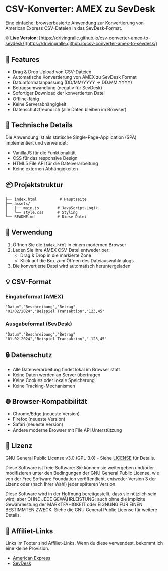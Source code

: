 # CSV-Konverter: AMEX zu SevDesk

Eine einfache, browserbasierte Anwendung zur Konvertierung von American Express CSV-Dateien in das SevDesk-Format.

🌐 **Live Version**: [https://drivingralle.github.io/csv-converter-amex-to-sevdesk/](https://drivingralle.github.io/csv-converter-amex-to-sevdesk/)

## 🚀 Features

- Drag & Drop Upload von CSV-Dateien
- Automatische Konvertierung von AMEX zu SevDesk Format
- Datumformatanpassung (DD/MM/YYYY → DD.MM.YYYY)
- Betragsumwandlung (negativ für SevDesk)
- Sofortiger Download der konvertierten Datei
- Offline-fähig
- Keine Serverabhängigkeit
- Datenschutzfreundlich (alle Daten bleiben im Browser)

## 🔧 Technische Details

Die Anwendung ist als statische Single-Page-Application (SPA) implementiert und verwendet:

- VanillaJS für die Funktionalität
- CSS für das responsive Design
- HTML5 File API für die Dateiverarbeitung
- Keine externen Abhängigkeiten

## 📦 Projektstruktur

```
├── index.html          # Hauptseite
├── assets/
│   ├── main.js        # JavaScript-Logik
│   └── style.css      # Styling
└── README.md          # Diese Datei
```

## 🚀 Verwendung

1. Öffnen Sie die `index.html` in einem modernen Browser
2. Laden Sie Ihre AMEX CSV-Datei entweder per:
   - Drag & Drop in die markierte Zone
   - Klick auf die Box zum Öffnen des Dateiauswahldialogs
3. Die konvertierte Datei wird automatisch heruntergeladen

## 💡 CSV-Format

### Eingabeformat (AMEX)
```csv
"Datum","Beschreibung","Betrag"
"01/02/2024","Beispiel Transaktion","123,45"
```

### Ausgabeformat (SevDesk)
```csv
"Datum","Beschreibung","Betrag"
"01.02.2024","Beispiel Transaktion","-123,45"
```

## 🔒 Datenschutz

- Alle Datenverarbeitung findet lokal im Browser statt
- Keine Daten werden an Server übertragen
- Keine Cookies oder lokale Speicherung
- Keine Tracking-Mechanismen

## 🌐 Browser-Kompatibilität

- Chrome/Edge (neueste Version)
- Firefox (neueste Version)
- Safari (neueste Version)
- Andere moderne Browser mit File API Unterstützung

## 📄 Lizenz

GNU General Public License v3.0 (GPL-3.0) - Siehe [LICENSE](/LICENSE) für Details.

Diese Software ist freie Software: Sie können sie weitergeben und/oder modifizieren unter den Bedingungen der GNU General Public License, wie von der Free Software Foundation veröffentlicht, entweder Version 3 der Lizenz oder (nach Ihrer Wahl) jeder späteren Version.

Diese Software wird in der Hoffnung bereitgestellt, dass sie nützlich sein wird, aber OHNE JEDE GEWÄHRLEISTUNG; auch ohne die implizite Gewährleistung der MARKTFÄHIGKEIT oder EIGNUNG FÜR EINEN BESTIMMTEN ZWECK. Siehe die GNU General Public License für weitere Details.

## 🔗 Affiliet-Links

Links im Footer sind Affiliet-Links. Wenn du diese verwendest, bekommt ich eine kleine Provision.

- [American Express](https://americanexpress.com/de-de/referral/gold?ref=rALFWqGWz&XLINK=MYCP)
- [SevDesk](https://sevdesk.cello.so/mHaPvx3yG1x) 
